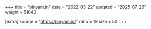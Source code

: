 +++
title = "binyam.in"
date = "2022-03-22"
updated = "2025-07-26"
weight = 51643

[extra]
source = "https://binyam.in/"
ratio = 18
size = 50
+++
